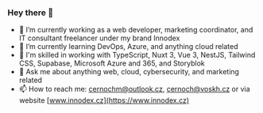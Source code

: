 ### Hey there 👋

- 💼 I’m currently working as a web developer, marketing coordinator, and IT consultant freelancer under my brand Innodex
- 🌱 I’m currently learning DevOps, Azure, and anything cloud related
- 🚀 I'm skilled in working with TypeScript, Nuxt 3, Vue 3, NestJS, Tailwind CSS, Supabase, Microsoft Azure and 365, and Storyblok
- 💬 Ask me about anything web, cloud, cybersecurity, and marketing related
- 📫 How to reach me: [cernochm@outlook.cz](mailto:cernochm@outlook.cz), [cernoch@voskh.cz](mailto:cernochm@cernoch@voskh.cz) or via website [www.innodex.cz](https://www.innodex.cz)
